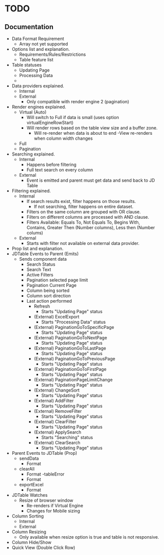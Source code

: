 # TODO

## Documentation

- Data Format Requirement
    - Array not yet supported
- Options list and explanation.
    - Requirements/Rules/Restrictions
    - Table feature list
- Table statuses
    - Updating Page
    - Processing Data
    - 
- Data providers explained.
    - Internal
    - External
        - Only compatible with render engine 2 (pagination)
- Render engines explained.
    - Virtual (Auto)
        - Will switch to Full if data is small (uses option virtualEngineRowStart)
        - Will render rows based on the table view size and a buffer zone.
            - Will re-render when data is about to end
        -View re-renders when column width changes
    - Full
    - Pagination
- Searching explained.
    - Internal
        - Happens before filtering
        - Full text search on every column
    - External
        - Event is emitted and parent must get data and send back to JD Table
- Filtering explained.
    - Internal
        - If search results exist, filter happens on those results.
            - If not searching, filter happens on entire dataset.
        - Filters on the same column are grouped with OR clause.
        - Filters on different columns are processed with AND clause.
        - Filters Available: Equals To, Not Equals To, Begins With, Contains, Greater Then (Number columns), Less then (Number colums)
    - External
        - Starts with filter not available on external data provider.
- Prop list and explanation.
- JDTable Events to Parent (Emits)
    - Sends component data
        - Search Status
        - Search Text
        - Active Filters
        - Pagination selected page limit
        - Pagination Current Page
        - Column being sorted
        - Column sort direction
        - Last action performed
            - Refresh
                - Starts "Updating Page" status
            - (External) ExcelExport
                - Starts "Processing Data" status
            - (External) PaginationGoToSpecificPage
                - Starts "Updating Page" status
            - (External) PaginationGoToNextPage
                - Starts "Updating Page" status
            - (External) PaginationGoToLastPage
                - Starts "Updating Page" status
            - (External) PaginationGoToPreviousPage
                - Starts "Updating Page" status
            - (External) PaginationGoToFirstPage
                - Starts "Updating Page" status
            - (External) PaginationPageLimitChange
                - Starts "Updating Page" status
            - (External) ChangeSort
                - Starts "Updating Page" status 
            - (External) AddFilter
                - Starts "Updating Page" status 
            - (External) RemoveFilter
                - Starts "Updating Page" status 
            - (External) ClearFilter
                - Starts "Updating Page" status 
            - (External) ApplySearch
                - Starts "Searching" status 
            - (External) ClearSearch
                - Starts "Updating Page" status
- Parent Events to JDTable (Prop)
    - sendData
        - Format
    - clearAll
        - Format
    -tableError
        - Format
    - exportExcel
        - Format
- JDTable Watches
    - Resize of browser window
        - Re-renders if Virtual Engine
        - Changes for Mobile sizing
- Column Sorting
    - Internal
    - External
- Column Resizing
    - Only available when resize option is true and table is not responsive.
- Column Hide/Show
- Quick View (Double Click Row)